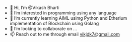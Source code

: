 - 👋 Hi, I’m @Vikash Bharti
- 👀 I’m interested in programming using any language 
- 🌱 I’m currently learning AIML usimg Python and Etherium implementation of Blockchain using Golang
- 💞️ I’m looking to collaborate on ...
- 📫 Reach out to me through email vikjdk7@gmail.com

<!---
vikjdk7/vikjdk7 is a ✨ special ✨ repository because its `README.md` (this file) appears on your GitHub profile.
You can click the Preview link to take a look at your changes.
--->
